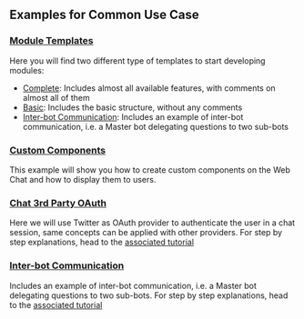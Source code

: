 ## Examples for Common Use Case

### [Module Templates](./module-templates)

Here you will find two different type of templates to start developing modules:

- [Complete](./module-templates/complete-module): Includes almost all available features, with comments on almost all of them
- [Basic](./module-templates/basic-module): Includes the basic structure, without any comments
- [Inter-bot Communication](./interbot): Includes an example of inter-bot communication, i.e. a Master bot delegating questions to two sub-bots

### [Custom Components](./custom-component)

This example will show you how to create custom components on the Web Chat and how to display them to users.

### [Chat 3rd Party OAuth](./chat-3rd-party-OAuth)

Here we will use Twitter as OAuth provider to authenticate the user in a chat session, same concepts can be applied with other providers. For step by step explanations, head to the [associated tutorial](https://botpress.com/docs/tutorials/3rd-party-OAuth/)

### [Inter-bot Communication](./interbot)

Includes an example of inter-bot communication, i.e. a Master bot delegating questions to two sub-bots. For step by step explanations, head to the [associated tutorial](https://botpress.com/docs/tutorials/inter-bot/)
